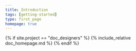 ```yaml
---
title: Introduction
tags: [getting-started]
type: first_page
homepage: true
---
```

{% if site.project == "doc_designers" %}
{% include_relative doc_homepage.md %}
{% endif %}

